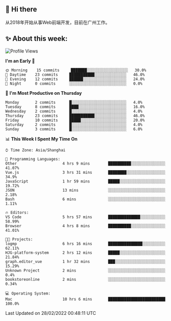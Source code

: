 ## 👋 Hi there

从2018年开始从事Web前端开发，目前在广州工作。

<!--![](https://github-readme-stats.vercel.app/api?username=fxpixels&theme=graywhite&hide_border=true)
![](https://github-readme-stats.vercel.app/api/top-langs/?username=fxpixels&hide_border=true&layout=compact)
-->
<!--
<img src="https://github-readme-stats.vercel.app/api?username=fxpixels&theme=graywhite&hide_border=true" width="500" alt=""/>
<img src="https://github-readme-stats.vercel.app/api/top-langs/?username=fxpixels&hide_border=true&layout=compact" width="300" alt=""/>
-->
## ✨ About this week:
<!--START_SECTION:waka-->
![Profile Views](http://img.shields.io/badge/Profile%20Views-0-blue)

**I'm an Early 🐤** 

```text
🌞 Morning    15 commits     ███████░░░░░░░░░░░░░░░░░░   30.0% 
🌆 Daytime    23 commits     ███████████░░░░░░░░░░░░░░   46.0% 
🌃 Evening    12 commits     ██████░░░░░░░░░░░░░░░░░░░   24.0% 
🌙 Night      0 commits      ░░░░░░░░░░░░░░░░░░░░░░░░░   0.0%

```
📅 **I'm Most Productive on Thursday** 

```text
Monday       2 commits      █░░░░░░░░░░░░░░░░░░░░░░░░   4.0% 
Tuesday      8 commits      ████░░░░░░░░░░░░░░░░░░░░░   16.0% 
Wednesday    2 commits      █░░░░░░░░░░░░░░░░░░░░░░░░   4.0% 
Thursday     23 commits     ███████████░░░░░░░░░░░░░░   46.0% 
Friday       10 commits     █████░░░░░░░░░░░░░░░░░░░░   20.0% 
Saturday     2 commits      █░░░░░░░░░░░░░░░░░░░░░░░░   4.0% 
Sunday       3 commits      █░░░░░░░░░░░░░░░░░░░░░░░░   6.0%

```


📊 **This Week I Spent My Time On** 

```text
⌚︎ Time Zone: Asia/Shanghai

💬 Programming Languages: 
Other                    4 hrs 9 mins        ██████████░░░░░░░░░░░░░░░   41.07% 
Vue.js                   3 hrs 31 mins       ████████░░░░░░░░░░░░░░░░░   34.9% 
JavaScript               1 hr 59 mins        █████░░░░░░░░░░░░░░░░░░░░   19.72% 
JSON                     13 mins             ░░░░░░░░░░░░░░░░░░░░░░░░░   2.18% 
Bash                     6 mins              ░░░░░░░░░░░░░░░░░░░░░░░░░   1.11%

🔥 Editors: 
VS Code                  5 hrs 57 mins       ██████████████░░░░░░░░░░░   58.99% 
Browser                  4 hrs 8 mins        ██████████░░░░░░░░░░░░░░░   41.01%

🐱‍💻 Projects: 
logmp                    6 hrs 16 mins       ███████████████░░░░░░░░░░   62.11% 
HJG-platform-system      2 hrs 12 mins       █████░░░░░░░░░░░░░░░░░░░░   21.84% 
graph.editor_vue         1 hr 32 mins        ███░░░░░░░░░░░░░░░░░░░░░░   15.29% 
Unknown Project          2 mins              ░░░░░░░░░░░░░░░░░░░░░░░░░   0.4% 
bookstoreonline          2 mins              ░░░░░░░░░░░░░░░░░░░░░░░░░   0.34%

💻 Operating System: 
Mac                      10 hrs 6 mins       █████████████████████████   100.0%

```


 Last Updated on 28/02/2022 00:48:11 UTC
<!--END_SECTION:waka-->

<!-- ![Visitor Badge](https://visitor-badge.laobi.icu/badge?page_id=fxpixels) -->

<!--
**FxPixels/FxPixels** is a ✨ _special_ ✨ repository because its `README.md` (this file) appears on your GitHub profile.

Here are some ideas to get you started:

- 🔭 I’m currently working on ...
- 🌱 I’m currently learning ...
- 👯 I’m looking to collaborate on ...
- 🤔 I’m looking for help with ...
- 💬 Ask me about ...
- 📫 How to reach me: ...
- 😄 Pronouns: ...
- ⚡ Fun fact: ...
-->
